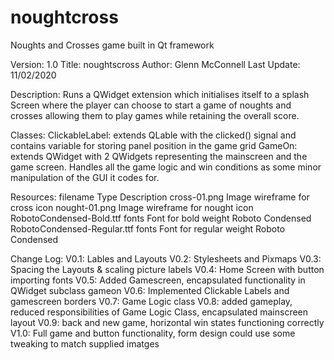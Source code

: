 # noughtcross
Noughts and Crosses game built in Qt framework

Version: 1.0
Title: noughtscross
Author: Glenn McConnell
Last Update: 11/02/2020

Description: Runs a QWidget extension which initialises itself to a splash Screen
        where the player can choose to start a game of noughts and crosses allowing
        them to play games while retaining the overall score.

Classes:
        ClickableLabel: extends QLable with the clicked() signal and contains
                        variable for storing panel position in the game grid
        GameOn:         extends QWidget with 2 QWidgets representing the mainscreen
                         and the game screen. Handles all the game logic and win
                         conditions as some minor manipulation of the GUI it codes for.

Resources:  filename                    Type            Description
            cross-01.png                Image           wireframe for cross icon
            nought-01.png               Image           wireframe for nought icon
            RobotoCondensed-Bold.ttf    fonts           Font for bold weight Roboto Condensed
            RobotoCondensed-Regular.ttf fonts           Font for regular weight Roboto Condensed

Change Log:
        V0.1: Lables and Layouts
        V0.2: Stylesheets and Pixmaps
        V0.3: Spacing the Layouts & scaling picture labels
        V0.4: Home Screen with button importing fonts
        V0.5: Added Gamescreen, encapsulated functionality in QWidget subclass gameon
        V0.6: Implemented Clickable Labels and gamescreen borders
        V0.7: Game Logic class
        V0.8: added gameplay, reduced responsibilities of Game Logic Class, encapsulated mainscreen layout
        V0.9: back and new game, horizontal win states functioning correctly
        V1.0: Full game and button functionality, form design could use some tweaking to match supplied imatges
